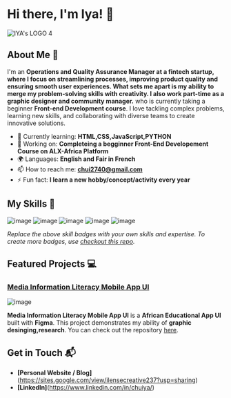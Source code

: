 # Hi there, I'm Iya! 👋

![IYA's LOGO 4](https://github.com/user-attachments/assets/6e53acdf-35db-4d67-bae5-45f08c0d0e0a)


## About Me 🚀

I'm an **Operations and Quality Assurance Manager at a fintech startup, where I focus on streamlining processes, improving product quality and ensuring smooth user experiences. What sets me apart is my ability to merge my problem-solving skills with creativity. I also work part-time as a graphic designer and community manager.** who is currently taking a beginner **Front-end Development course**. I love tackling complex problems, learning new skills, and collaborating with diverse teams to create innovative solutions.

- 🌱 Currently learning: **HTML,CSS,JavaScript,PYTHON**
- 🔭 Working on: **Completeing a begginner Front-End Developement Course on ALX-Africa Platform**
- 🌍 Languages: **English and Fair in French**
- 📫 How to reach me: **chui2740@gmail.com**
- ⚡ Fun fact: **I learn a new hobby/concept/activity every year**

## My Skills 🧠

![image](https://github.com/user-attachments/assets/3edde18e-0291-4fe2-a96f-169360722eda)
![image](https://github.com/user-attachments/assets/3733d0df-9a69-4903-bce2-5001f561714b)
![image](https://github.com/user-attachments/assets/8f83aa2b-38e0-458d-8e1e-c93cf07adca6)
![image](https://github.com/user-attachments/assets/95f25677-ea67-4925-8860-6f7e1033c6b2)
![image](https://github.com/user-attachments/assets/f2b9d32c-c25d-4470-9d4a-82e5cdb0ff09)


*Replace the above skill badges with your own skills and expertise. To create more badges, use [checkout this repo](https://github.com/alexandresanlim/Badges4-README.md-Profile).*

## Featured Projects 💻

### [Media Information Literacy Mobile App UI ](https://drive.google.com/file/d/1JBYYScCaTXPdwpXwttl4p3Pln4bhC9Cn/view?usp=sharing)

![image](https://github.com/user-attachments/assets/b3956b4c-b96f-4fe1-9120-3333801e3068)


**Media Information Literacy Mobile App UI** is a **African Educational App UI** built with **Figma**. This project demonstrates my ability of **graphic desinging,research**. You can check out the repository [here](project_1_repository_link).

## Get in Touch 📬

- **[Personal Website / Blog]**(https://sites.google.com/view/ilensecreative237?usp=sharing)
- **[LinkedIn]**(https://www.linkedin.com/in/chuiya/)

